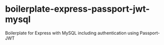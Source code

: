 # boilerplate-express-passport-jwt-mysql
Boilerplate for Express with MySQL including authentication using Passport-JWT 
